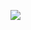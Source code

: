 ![](https://github.com/tr4c3datr4il/tr4c3datr4il/assets/89141562/2d624ae5-8d1a-4c1b-b23d-7697a0f60fd9)
